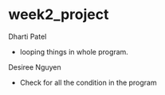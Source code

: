 # week2_project

Dharti Patel
  - looping things in whole program.

Desiree Nguyen
  - Check for all the condition in the program
  
  
